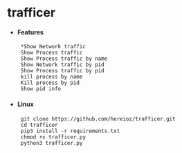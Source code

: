# trafficer

* #### Features
       *Show Network traffic
       Show Process traffic
       Show Process traffic by name
       Show Network traffic by pid
       Show Process traffic by pid
       kill process by name
       Kill process by pid
       Show pid info

* #### Linux
       git clone https://github.com/hereioz/trafficer.git
       cd trafficer
       pip3 install -r requirements.txt
       chmod +x trafficer.py
       python3 trafficer.py
